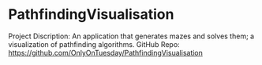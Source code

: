 # PathfindingVisualisation


Project Discription:
	An application that generates mazes and solves them; a visualization of pathfinding algorithms.
GitHub Repo:
	https://github.com/OnlyOnTuesday/PathfindingVisualisation
